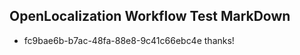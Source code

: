 ## OpenLocalization Workflow Test MarkDown
* fc9bae6b-b7ac-48fa-88e8-9c41c66ebc4e thanks!

<!--HONumber=Jul16_HO3-->


